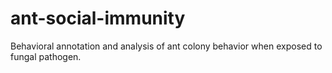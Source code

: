 # ant-social-immunity
Behavioral annotation and analysis of ant colony behavior when exposed to fungal pathogen.
